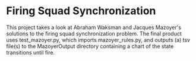 <h1>Firing Squad Synchronization</h1>
This project takes a look at Abraham Waksman and Jacques Mazoyer's solutions to the firing squad synchronization problem. The final product uses test_mazoyer.py, which imports mazoyer_rules.py, and outputs (a) tsv file(s) to the MazoyerOutput directory containing a chart of the state transitions until fire.
